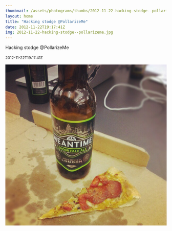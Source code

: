 ```yaml
---
thumbnail: /assets/photograms/thumbs/2012-11-22-hacking-stodge--pollarizeme.png
layout: home
title: "Hacking stodge @PollarizeMe"
date: 2012-11-22T19:17:41Z
img: 2012-11-22-hacking-stodge--pollarizeme.jpg
---
```


Hacking stodge @PollarizeMe

<small>2012-11-22T19:17:41Z</small>

![Hacking stodge @PollarizeMe](/assets/photograms/original/2012-11-22-hacking-stodge--pollarizeme.jpg)
